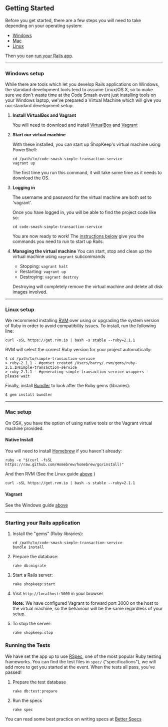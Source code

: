 ## Getting Started

Before you get started, there are a few steps you will need to take depending
on your operating system:
  * [Windows](#windows)
  * [Mac](#mac)
  * [Linux](#linux)

Then you can [run your Rails app](#running_rails).

---
### <a name="windows"></a> Windows setup

While there are tools which let you develop Rails applications on Windows,
the standard development tools tend to assume Linux/OS X, so to make sure
we don't waste time at the Code Smash event just installing tools on your
Windows laptop, we've prepared a Virtual Machine which will give you our
standard development setup.

1. **Install VirtualBox and Vagrant**

   You will need to download and install [VirtualBox][virtualbox-download] and [Vagrant][vagrant-download]

2. **Start our virtual machine**

   With these installed, you can start up ShopKeep's virtual machine using PowerShell:

   ```shell
   cd /path/to/code-smash-simple-transaction-service
   vagrant up
   ```

   The first time you run this command, it will take some time as it needs to
   download the OS.

3. **Logging in**

   The username and password for the virtual machine are both set to 'vagrant'.

   Once you have logged in, you will be able to find the project code like so:

   ```shell
   cd code-smash-simple-transaction-service
   ```

   You are now ready to work!  The [instructions below](#starting-the-app) give
   you the commands you need to run to start up Rails.

4. **Managing the virtual machine**
   You can start, stop and clean up the virtual machine using `vagrant` subcommands

   - Stopping: `vagrant halt`
   - Restarting: `vagrant up`
   - Destroying: `vagrant destroy`

   Destroying will completely remove the virtual machine and delete all disk images
   involved.

---

### <a name="linux"></a> Linux setup

We recommend installing [RVM][rvm] over using or upgrading the system version of Ruby
in order to avoid compatibility issues. To install, run the following line:

`curl -sSL https://get.rvm.io | bash -s stable --ruby=2.1.1`

RVM will select the correct Ruby version for your project automatically:

```shell
$ cd /path/to/simple-transaction-service
> ruby-2.1.1 - #gemset created /Users/barry/.rvm/gems/ruby-2.1.1@simple-transaction-service
> ruby-2.1.1 - #generating simple-transaction-service wrappers - please wait
```

Finally, install [Bundler][bundler] to look after the Ruby gems (libraries):

```shell
$ gem install bundler
```

---

### <a name="mac"></a> Mac setup

On OSX, you have the option of using native tools or the Vagrant virtual machine provided.

#### Native Install

You will need to install [Homebrew][brew] if you haven't already:

`ruby -e "$(curl -fsSL https://raw.github.com/Homebrew/homebrew/go/install)"`

And then RVM (See the Linux guide [above](#linux) )

`curl -sSL https://get.rvm.io | bash -s stable --ruby=2.1.1`

#### Vagrant
See the Windows guide [above](#windows)

---

### <a name="running_rails"></a> Starting your Rails application

1. Install the "gems" (Ruby libraries):

   ```shell
   cd /path/to/code-smash-simple-transaction-service
   bundle install
   ```

2. Prepare the database:

   ```shell
   rake db:migrate
   ```

3. Start a Rails server:

   ```shell
   rake shopkeep:start
   ```

4. Visit `http://localhost:3000` in your browser

   __Note:__ We have configured Vagrant to forward port 3000 on the host to the
   virtual machine, so the behaviour will be the same regardless of your setup.

5. To stop the server:

   ```shell
   rake shopkeep:stop
   ```

### Running the Tests

We have set the app up to use [RSpec][rspec], one of the most popular Ruby
testing frameworks. You can find the test files in `spec/` ("specifications"),
we will add more to get you started at the event. When the tests all pass,
you've passed!

1. Prepare the test database

   `rake db:test:prepare`

2. Run the specs

   `rake spec`

You can read some best practice on writing specs at [Better Specs][betterspecs]

[rvm]: http://rvm.io
[brew]: http://brew.sh
[bundler]: http://bundler.io
[virtualbox-download]: https://www.virtualbox.org/wiki/Downloads
[vagrant-download]: http://www.vagrantup.com/downloads.html

[rspec]: http://rspec.info
[betterspecs]: http://betterspecs.org
